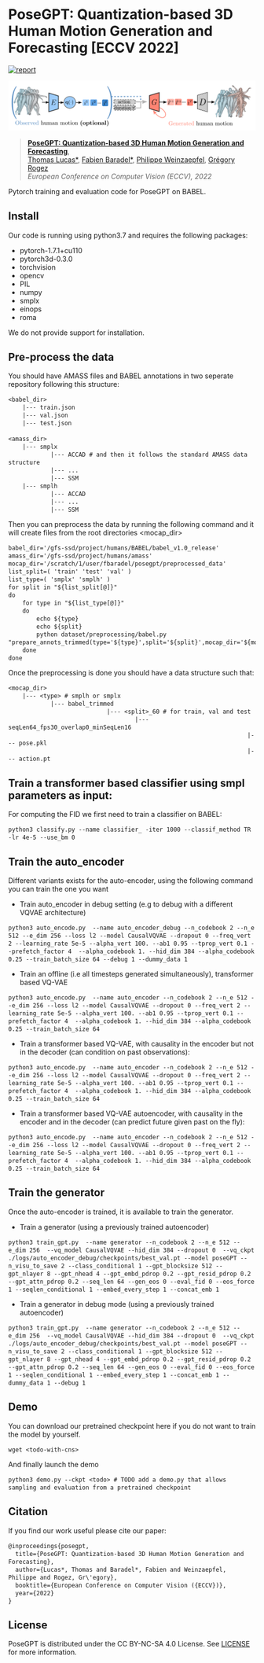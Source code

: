 # PoseGPT: Quantization-based 3D Human Motion Generation and Forecasting [ECCV 2022]

[![report](https://img.shields.io/badge/ArXiv-Paper-red)](./)

![Drag Racing](teaser.png)

> [**PoseGPT: Quantization-based 3D Human Motion Generation and Forecasting**](./),            
> [Thomas Lucas*](https://europe.naverlabs.com/people_user/thomas-lucas/),
> [Fabien Baradel*](https://fabienbaradel.github.io/),
> [Philippe Weinzaepfel](https://europe.naverlabs.com/people_user/philippe-weinzaepfel/),
> [Grégory Rogez](https://europe.naverlabs.com/people_user/gregory-rogez/)       
> *European Conference on Computer Vision (ECCV), 2022*

Pytorch training and evaluation code for PoseGPT on BABEL.

## Install
Our code is running using python3.7 and requires the following packages:

- pytorch-1.7.1+cu110
- pytorch3d-0.3.0
- torchvision
- opencv
- PIL
- numpy
- smplx
- einops
- roma

We do not provide support for installation.

## Pre-process the data
You should have AMASS files and BABEL annotations in two seperate repository following this structure:
```
<babel_dir>
    |--- train.json
    |--- val.json
    |--- test.json

<amass_dir>
    |--- smplx
            |--- ACCAD # and then it follows the standard AMASS data structure
            |--- ...
            |--- SSM
    |--- smplh
            |--- ACCAD
            |--- ...
            |--- SSM
```

Then you can preprocess the data by running the following command and it will create files from the root directories <mocap_dir>
```
babel_dir='/gfs-ssd/project/humans/BABEL/babel_v1.0_release'
amass_dir='/gfs-ssd/project/humans/amass'
mocap_dir='/scratch/1/user/fbaradel/posegpt/preprocessed_data'
list_split=( 'train' 'test' 'val' )
list_type=( 'smplx' 'smplh' )
for split in "${list_split[@]}"
do
    for type in "${list_type[@]}"
    do
        echo ${type}
        echo ${split}
        python dataset/preprocessing/babel.py "prepare_annots_trimmed(type='${type}',split='${split}',mocap_dir='${mocap_dir}',babel_dir='${babel_dir}',amass_dir='${amass_dir}')"
    done
done
```

Once the preprocessing is done you should have a data structure such that:
```
<mocap_dir>
    |--- <type> # smplh or smplx
            |--- babel_trimmed
                            |--- <split>_60 # for train, val and test
                                    |--- seqLen64_fps30_overlap0_minSeqLen16
                                                                    |--- pose.pkl
                                                                    |--- action.pt
```


## Train a transformer based classifier using smpl parameters as input:

For computing the FID we first need to train a classifier on BABEL:
```
python3 classify.py --name classifier_ -iter 1000 --classif_method TR -lr 4e-5 --use_bm 0
```

## Train the auto_encoder
Different variants exists for the auto-encoder, using the following command you can train the one you want

- Train auto_encoder in debug setting (e.g to debug with a different VQVAE architecture)
```
python3 auto_encode.py  --name auto_encoder_debug --n_codebook 2 --n_e 512 --e_dim 256 --loss l2 --model CausalVQVAE --dropout 0 --freq_vert 2 --learning_rate 5e-5 --alpha_vert 100. --ab1 0.95 --tprop_vert 0.1 --prefetch_factor 4  --alpha_codebook 1. --hid_dim 384 --alpha_codebook 0.25 --train_batch_size 64 --debug 1 --dummy_data 1
```
- Train an offline (i.e all timesteps generated simultaneously), transformer based VQ-VAE
```
python3 auto_encode.py  --name auto_encoder --n_codebook 2 --n_e 512 --e_dim 256 --loss l2 --model CausalVQVAE --dropout 0 --freq_vert 2 --learning_rate 5e-5 --alpha_vert 100. --ab1 0.95 --tprop_vert 0.1 --prefetch_factor 4  --alpha_codebook 1. --hid_dim 384 --alpha_codebook 0.25 --train_batch_size 64
```
- Train a transformer based VQ-VAE, with causality in the encoder but not in the decoder (can condition on past observations):
```
python3 auto_encode.py  --name auto_encoder --n_codebook 2 --n_e 512 --e_dim 256 --loss l2 --model CausalVQVAE --dropout 0 --freq_vert 2 --learning_rate 5e-5 --alpha_vert 100. --ab1 0.95 --tprop_vert 0.1 --prefetch_factor 4  --alpha_codebook 1. --hid_dim 384 --alpha_codebook 0.25 --train_batch_size 64
```
- Train a transformer based VQ-VAE autoencoder, with causality in the encoder and in the decoder (can predict future given past on the fly):
```
python3 auto_encode.py  --name auto_encoder --n_codebook 2 --n_e 512 --e_dim 256 --loss l2 --model CausalVQVAE --dropout 0 --freq_vert 2 --learning_rate 5e-5 --alpha_vert 100. --ab1 0.95 --tprop_vert 0.1 --prefetch_factor 4  --alpha_codebook 1. --hid_dim 384 --alpha_codebook 0.25 --train_batch_size 64
```

## Train the generator
Once the auto-encoder is trained, it is available to train the generator.
- Train a generator (using a previously trained autoencoder)
```
python3 train_gpt.py  --name generator --n_codebook 2 --n_e 512 --e_dim 256  --vq_model CausalVQVAE --hid_dim 384 --dropout 0  --vq_ckpt ./logs/auto_encoder_debug/checkpoints/best_val.pt --model poseGPT --n_visu_to_save 2 --class_conditional 1 --gpt_blocksize 512 --gpt_nlayer 8 --gpt_nhead 4 --gpt_embd_pdrop 0.2 --gpt_resid_pdrop 0.2 --gpt_attn_pdrop 0.2 --seq_len 64 --gen_eos 0 --eval_fid 0 --eos_force 1 --seqlen_conditional 1 --embed_every_step 1 --concat_emb 1
```
- Train a generator in debug mode (using a previously trained autoencoder)
```
python3 train_gpt.py  --name generator --n_codebook 2 --n_e 512 --e_dim 256  --vq_model CausalVQVAE --hid_dim 384 --dropout 0  --vq_ckpt ./logs/auto_encoder_debug/checkpoints/best_val.pt --model poseGPT --n_visu_to_save 2 --class_conditional 1 --gpt_blocksize 512 --gpt_nlayer 8 --gpt_nhead 4 --gpt_embd_pdrop 0.2 --gpt_resid_pdrop 0.2 --gpt_attn_pdrop 0.2 --seq_len 64 --gen_eos 0 --eval_fid 0 --eos_force 1 --seqlen_conditional 1 --embed_every_step 1 --concat_emb 1 --dummy_data 1 --debug 1
```

## Demo
You can download our pretrained checkpoint here if you do not want to train the model by yourself.
```
wget <todo-with-cns>
```

And finally launch the demo
```
python3 demo.py --ckpt <todo> # TODO add a demo.py that allows sampling and evaluation from a pretrained checkpoint
```

## Citation

If you find our work useful please cite our paper:

```
@inproceedings{posegpt,
  title={PoseGPT: Quantization-based 3D Human Motion Generation and Forecasting},
  author={Lucas*, Thomas and Baradel*, Fabien and Weinzaepfel, Philippe and Rogez, Gr\'egory},
  booktitle={European Conference on Computer Vision ({ECCV})},
  year={2022}
}
```

## License

PoseGPT is distributed under the CC BY-NC-SA 4.0 License. See [LICENSE](LICENSE) for more information.

